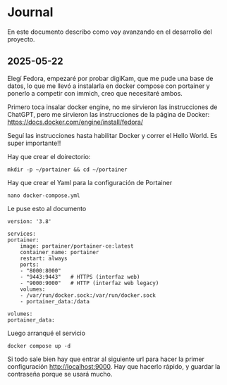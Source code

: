 # Journal
En este documento describo como voy avanzando en el desarrollo del proyecto.

## 2025-05-22
Elegí Fedora, empezaré por probar digiKam, que me pude una base de datos, lo que me llevó a instalarla en docker compose con portainer y ponerlo a competir con immich, creo que necesitaré ambos.

Primero toca insalar docker engine, no me sirvieron las instrucciones de ChatGPT, pero me sirvieron las instrucciones de la página de Docker: https://docs.docker.com/engine/install/fedora/

Seguí las instrucciones hasta habilitar Docker y correr el Hello World. Es super importante!!

Hay que crear el doirectorio:

    mkdir -p ~/portainer && cd ~/portainer

Hay que crear el Yaml para la configuración de Portainer

    nano docker-compose.yml

Le puse esto al documento

    version: '3.8'

    services:
    portainer:
        image: portainer/portainer-ce:latest
        container_name: portainer
        restart: always
        ports:
        - "8000:8000"
        - "9443:9443"   # HTTPS (interfaz web)
        - "9000:9000"   # HTTP (interfaz web legacy)
        volumes:
        - /var/run/docker.sock:/var/run/docker.sock
        - portainer_data:/data

    volumes:
    portainer_data:

Luego arranqué el servicio

    docker compose up -d

Si todo sale bien hay que entrar al siguiente url para hacer la primer configuración [http://localhost:9000](http://localhost:9000). Hay que hacerlo rápido, y guardar la contraseña porque se usará mucho.